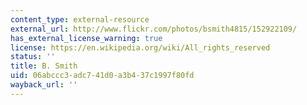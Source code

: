 ```yaml
---
content_type: external-resource
external_url: http://www.flickr.com/photos/bsmith4815/152922109/
has_external_license_warning: true
license: https://en.wikipedia.org/wiki/All_rights_reserved
status: ''
title: B. Smith
uid: 06abccc3-adc7-41d0-a3b4-37c1997f80fd
wayback_url: ''
---
```

